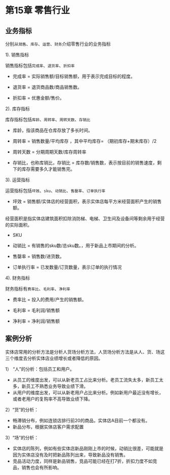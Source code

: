 # 第15章 零售行业

## 业务指标

分别从`销售`、`库存`、`运营`、`财务`介绍零售行业的业务指标

1). 销售指标

销售指标包括`完成率`、`退货率`、`折扣率` 


- 完成率 =  实际销售额/目标销售额，用于表示完成目标的程度。

- 退货率 = 退货商品数/商品销售数。

- 折扣率 = 优惠金额/售价。

2). 库存指标

库存指标包括`库龄`、`周转率`、`周转天数`、`存销比`

- 库龄，指该商品在仓库存放了多长时间。

- 周转率 = 销售数量/平均库存 ，其中平均库存= （期初库存+期末库存）/2 

- 周转天数 = 分期周期天数/库存周转率 

- 存销比，也称库销比，存销比 = 库存数/销售数，表示按目前的销售速度，剩下的库存需要多久才能销售完。

3). 运营指标

运营指标包括`坪效`、`sku`、`动销比`、`售罄率`、`订单执行率`

- 坪效 = 销售额/实体店的经营面积，表示实体店每平方米经营面积产生的销售额。

经营面积是指实体店建筑面积扣除消防梯、电梯、卫生间及设备间等剩余用于经营的实际面积。

- SKU 

- 动销比 = 有销售的sku数/总sku数。，用于新品上市期间的分析。

- 售罄率 = 销售数/进货数。

- 订单执行率 = 已发数量/订货数量，表示订单的执行情况

4). 财务指标

财务指标有`费率比`、`毛利率`、`净利率`

- 费率比 = 投入的费用/产生的销售额。

- 毛利率 = 毛利润/销售额

- 净利率 = 净利润/销售额

## 案例分析 

实体店常用的分析方法是分析人货场分析方法，人货场分析方法是从人、货、场这三个维度去分析实体店业绩增长或者降低的原因。

1） “人”的分析：包括员工和用户。

- 从员工的维度出发，可以从新老员工占比来分析。老员工流失太多，新员工太多，新员工不熟悉业务导致业绩下滑。
- 从用户的维度出发，可以从新老用户占比来分析。例如新用户最近没有增长，或者老用户的复购率不高导致业绩下降。

2）“货”的分析：
- 畅滞销分布，例如连锁店排行前20的商品，实体店A目前一个都没有。
- 新品分布，根据实体店客户需求配置

3）“场”的分析：
- 实体店的陈列，例如有些实体店新品刚刚上市的时候，动销比很差，可能就是因为实体店没有及时把新品陈列出来，导致新品没有销售。
- 竞品活动力度，同样是新品销售，竞品可能已经在打7折，折扣力度不如竞品，销售也会有所影响。
